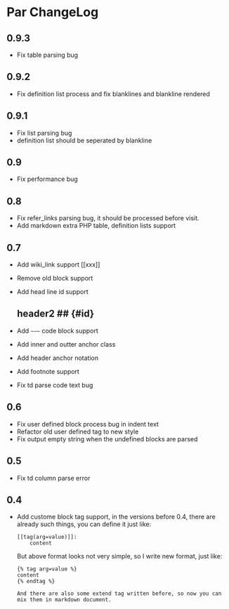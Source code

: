 Par ChangeLog
===============

0.9.3
---------

* Fix table parsing bug

0.9.2
---------

* Fix definition list process and fix blanklines and blankline rendered

0.9.1
---------

* Fix list parsing bug
* definition list should be seperated by blankline

0.9
---------

* Fix performance bug

0.8
---------

* Fix refer_links parsing bug, it should be processed before visit.
* Add markdown extra PHP table, definition lists support

0.7
---------

* Add wiki_link support [[xxx]]
* Remove old block support
* Add head line id support

    ## header2 ## {#id}

* Add `~~~` code block support
* Add inner and outter anchor class
* Add header anchor notation
* Add footnote support
* Fix td parse code text bug

0.6
---------

* Fix user defined block process bug in indent text
* Refactor old user defined tag to new style
* Fix output empty string when the undefined blocks are parsed

0.5
---------

* Fix td column parse error

0.4
---------

* Add custome block tag support, in the versions before 0.4, there are already such things, you
  can define it just like:

    ```
    [[tag(arg=value)]]:
        content
    ```

  But above format looks not very simple, so I write new format, just like:

    ```
    {% tag arg=value %}
    content
    {% endtag %}

  And there are also some extend tag written before, so now you can mix them in markdown document.